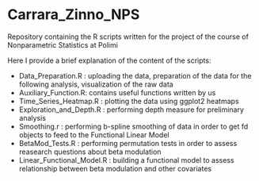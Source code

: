 # Carrara_Zinno_NPS
Repository containing the R scripts written for the project of the course of Nonparametric Statistics at Polimi

Here I provide a brief explanation of the content of the scripts:
- Data_Preparation.R : uploading the data, preparation of the data for the following analysis, visualization of the raw data
- Auxiliary_Function.R: contains useful functions written by us
- Time_Series_Heatmap.R : plotting the data using ggplot2 heatmaps
- Exploration_and_Depth.R : performing depth measure for preliminary analysis
- Smoothing.r : performing b-spline smoothing of data in order to get fd objects to feed to the Functional Linear Model
- BetaMod_Tests.R : performing permutation tests in order to assess reasearch questions about beta modulation
- Linear_Functional_Model.R : building a functional model to assess relationship between beta modulation and other covariates 
